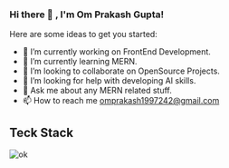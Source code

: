 ### Hi there 👋 , I'm Om Prakash Gupta!

<!-- 
**Omgupta12/Omgupta12** is a ✨ _special_ ✨ repository because its `README.md` (this file) appears on your GitHub profile. -->

Here are some ideas to get you started:

- 🔭 I’m currently working on FrontEnd Development.
- 🌱 I’m currently learning MERN.
- 👯 I’m looking to collaborate on OpenSource Projects.
- 🤔 I’m looking for help with developing AI skills.
- 💬 Ask me about any MERN related stuff.
- 📫 How to reach me omprakash1997242@gmail.com

## Teck Stack

<img scr="[https://user-images.githubusercontent.com/101566276/177001963-5e2bd516-8915-46e1-92d4-9272abbaf7ee.svg](https://camo.githubusercontent.com/fee8b58b749cc766f92dac3820a37e5a2918598f3d1b29f5ba04c6dca287308d/68747470733a2f2f696d672e69636f6e73382e636f6d2f636f6c6f722f38302f3030303030302f68746d6c2d352e706e67)" alt="ok" />


